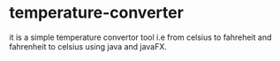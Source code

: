 # temperature-converter
it is a simple temperature convertor tool i.e from celsius to fahreheit and fahrenheit to celsius using java and javaFX. 
